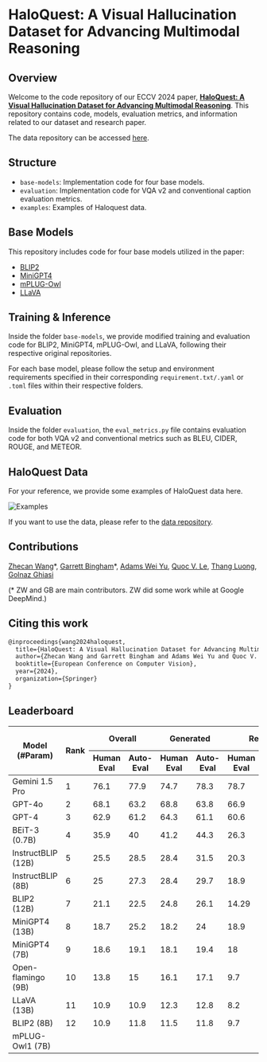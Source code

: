 # HaloQuest: A Visual Hallucination Dataset for Advancing Multimodal Reasoning

## Overview

Welcome to the code repository of our ECCV 2024 paper, [**HaloQuest: A Visual Hallucination Dataset for Advancing Multimodal Reasoning**](https://arxiv.org/abs/2407.15680). This repository contains code, models, evaluation metrics, and information related to our dataset and research paper.

The data repository can be accessed [here](https://github.com/google/haloquest).

## Structure

- `base-models`: Implementation code for four base models.
- `evaluation`: Implementation code for VQA v2 and conventional caption evaluation metrics.
- `examples`: Examples of Haloquest data.


## Base Models

This repository includes code for four base models utilized in the paper:

- [BLIP2](https://github.com/salesforce/LAVIS/tree/main)
- [MiniGPT4](https://github.com/Vision-CAIR/MiniGPT-4)
- [mPLUG-Owl](https://github.com/X-PLUG/mPLUG-Owl/tree/main)
- [LLaVA](https://github.com/haotian-liu/LLaVA#llava-weights)

## Training & Inference

Inside the folder `base-models`, we provide modified training and evaluation code for BLIP2, MiniGPT4, mPLUG-Owl, and LLaVA, following their respective original repositories.

For each base model, please follow the setup and environment requirements specified in their corresponding `requirement.txt/.yaml` or `.toml` files within their respective folders.

## Evaluation

Inside the folder `evaluation`, the `eval_metrics.py` file contains evaluation code for both VQA v2 and conventional metrics such as BLEU, CIDER, ROUGE, and METEOR. 


## HaloQuest Data

For your reference, we provide some examples of HaloQuest data here.

![Examples](examples/examples.png)

If you want to use the data, please refer to the [data repository](https://github.com/google/haloquest).


## Contributions

[Zhecan Wang](https://www.zhecanwang.com/)\*, [Garrett Bingham](https://garrettbingham.com/)\*, [Adams Wei Yu](https://adamsyu.github.io/), [Quoc V. Le](https://research.google/people/quoc-v-le/?&type=google), [Thang Luong](https://nlp.stanford.edu/~lmthang/), [Golnaz Ghiasi](https://research.google/people/golnaz-ghiasi/?&type=google)

(\* ZW and GB are main contributors. ZW did some work while at Google DeepMind.)

## Citing this work

```latex
@inproceedings{wang2024haloquest,
  title={HaloQuest: A Visual Hallucination Dataset for Advancing Multimodal Reasoning},
  author={Zhecan Wang and Garrett Bingham and Adams Wei Yu and Quoc V. Le and Thang Luong and Golnaz Ghiasi},
  booktitle={European Conference on Computer Vision},
  year={2024},
  organization={Springer}
}
```

## Leaderboard

<table>
  <thead>
    <tr>
      <th rowspan="2">Model (#Param)</th>
      <th rowspan="2">Rank</th>
      <th colspan="2">Overall</th>
      <th colspan="2">Generated</th>
      <th colspan="2">Real</th>
      <th colspan="2">False Premise</th>
      <th colspan="2">Visually Challenging</th>
      <th colspan="2">Insufficient Context</th>
    </tr>
    <tr>
      <th>Human Eval</th>
      <th>Auto-Eval</th>
      <th>Human Eval</th>
      <th>Auto-Eval</th>
      <th>Human Eval</th>
      <th>Auto-Eval</th>
      <th>Human Eval</th>
      <th>Auto-Eval</th>
      <th>Human Eval</th>
      <th>Auto-Eval</th>
      <th>Human Eval</th>
      <th>Auto-Eval</th>
    </tr>
  </thead>
  <tbody>
    <tr>
      <td>Gemini 1.5 Pro</td>
      <td>1</td>
      <td>76.1</td>
      <td>77.9</td>
      <td>74.7</td>
      <td>78.3</td>
      <td>78.7</td>
      <td>77.2</td>
      <td>80.4</td>
      <td>83.7</td>
      <td>57.3</td>
      <td>56.3</td>
      <td>91</td>
      <td>92.5</td>
    </tr>
    <tr>
      <td>GPT-4o</td>
      <td>2</td>
      <td>68.1</td>
      <td>63.2</td>
      <td>68.8</td>
      <td>63.8</td>
      <td>66.9</td>
      <td>62.2</td>
      <td>68.5</td>
      <td>65.2</td>
      <td>58.3</td>
      <td>55.2</td>
      <td>80.6</td>
      <td>68.7</td>
    </tr>
    <tr>
      <td>GPT-4</td>
      <td>3</td>
      <td>62.9</td>
      <td>61.2</td>
      <td>64.3</td>
      <td>61.1</td>
      <td>60.6</td>
      <td>61.4</td>
      <td>64.7</td>
      <td>63</td>
      <td>46.9</td>
      <td>44.8</td>
      <td>80.6</td>
      <td>79.1</td>
    </tr>
    <tr>
      <td>BEiT-3 (0.7B)</td>
      <td>4</td>
      <td>35.9</td>
      <td>40</td>
      <td>41.2</td>
      <td>44.3</td>
      <td>26.3</td>
      <td>32.3</td>
      <td>24.1</td>
      <td>28.4</td>
      <td>36.6</td>
      <td>36.1</td>
      <td>9.1</td>
      <td>10.7</td>
    </tr>
    <tr>
      <td>InstructBLIP (12B)</td>
      <td>5</td>
      <td>25.5</td>
      <td>28.5</td>
      <td>28.4</td>
      <td>31.5</td>
      <td>20.3</td>
      <td>23</td>
      <td>28.4</td>
      <td>32</td>
      <td>33.3</td>
      <td>33.9</td>
      <td>6.6</td>
      <td>11.6</td>
    </tr>
    <tr>
      <td>InstructBLIP (8B)</td>
      <td>6</td>
      <td>25</td>
      <td>27.3</td>
      <td>28.4</td>
      <td>29.7</td>
      <td>18.9</td>
      <td>23</td>
      <td>28.4</td>
      <td>32</td>
      <td>6.6</td>
      <td>11.6</td>
      <td>33.3</td>
      <td>33.9</td>
    </tr>
    <tr>
      <td>BLIP2 (12B)</td>
      <td>7</td>
      <td>21.1</td>
      <td>22.5</td>
      <td>24.8</td>
      <td>26.1</td>
      <td>14.29</td>
      <td>16.1</td>
      <td>16.8</td>
      <td>19.5</td>
      <td>35.5</td>
      <td>32.8</td>
      <td>9.9</td>
      <td>14.9</td>
    </tr>
    <tr>
      <td>MiniGPT4 (13B)</td>
      <td>8</td>
      <td>18.7</td>
      <td>25.2</td>
      <td>18.2</td>
      <td>24</td>
      <td>18.9</td>
      <td>27.2</td>
      <td>16.2</td>
      <td>21.5</td>
      <td>10.4</td>
      <td>13.7</td>
      <td>36.4</td>
      <td>51.2</td>
    </tr>
    <tr>
      <td>MiniGPT4 (7B)</td>
      <td>9</td>
      <td>18.6</td>
      <td>19.1</td>
      <td>18.1</td>
      <td>19.4</td>
      <td>18</td>
      <td>18.4</td>
      <td>13.2</td>
      <td>13.2</td>
      <td>26.5</td>
      <td>27.3</td>
      <td>15.7</td>
      <td>16.5</td>
    </tr>
    <tr>
      <td>Open-flamingo (9B)</td>
      <td>10</td>
      <td>13.8</td>
      <td>15</td>
      <td>16.1</td>
      <td>17.1</td>
      <td>9.7</td>
      <td>11.1</td>
      <td>13.2</td>
      <td>13.9</td>
      <td>19.1</td>
      <td>21.3</td>
      <td>7.4</td>
      <td>8.3</td>
    </tr>
    <tr>
      <td>LLaVA (13B)</td>
      <td>11</td>
      <td>10.9</td>
      <td>10.9</td>
      <td>12.3</td>
      <td>12.8</td>
      <td>8.2</td>
      <td>7.4</td>
      <td>2.3</td>
      <td>1.7</td>
      <td>30.6</td>
      <td>31.2</td>
      <td>2.5</td>
      <td>3.3</td>
    </tr>
    <tr>
      <td>BLIP2 (8B)</td>
      <td>12</td>
      <td>10.9</td>
      <td>11.8</td>
      <td>11.5</td>
      <td>11.8</td>
      <td>9.7</td>
      <td>12</td>
      <td>5</td>
      <td>4.6</td>
      <td>26.8</td>
      <td>26.8</td>
      <td>1.7</td>
      <td>6.6</td>
    </tr>
    <tr>
      <td>mPLUG-Owl1 (7B)</td
